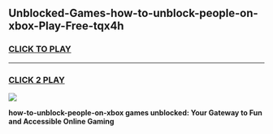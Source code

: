 
## Unblocked-Games-how-to-unblock-people-on-xbox-Play-Free-tqx4h
<h3>
<a href="https://premium76.site?title=how-to-unblock-people-on-xbox&ref=23A">CLICK TO PLAY</a></h3>
<hr>

<h3>
<a href="https://premium76.site?title=how-to-unblock-people-on-xbox&ref=23A">CLICK 2 PLAY</a>
  
</h3>

<a href="https://premium76.site?title=how-to-unblock-people-on-xbox&ref=23A"><img src="https://clearcache.store/games.png"></a>


**how-to-unblock-people-on-xbox games unblocked: Your Gateway to Fun and Accessible Online Gaming**
